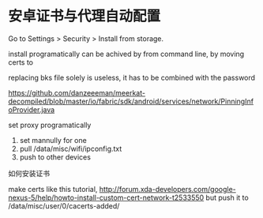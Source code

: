 # 安卓证书与代理自动配置

<!--
ID: 5d725b91-ae13-4b9e-801f-984ffa6588ca
Status: publish
Date: 2018-02-24T18:08:00
Modified: 2020-05-16T11:30:40
wp_id: 535
-->

Go to Settings > Security > Install from storage.

install programatically can be achived by from command line, by moving certs to


replacing bks file solely is useless, it has to be combined with the password

https://github.com/danzeeeman/meerkat-decompiled/blob/master/io/fabric/sdk/android/services/network/PinningInfoProvider.java


set proxy programatically

1. set mannully for one
2. pull /data/misc/wifi/ipconfig.txt
3. push to other devices


如何安装证书

make certs like this tutorial,  http://forum.xda-developers.com/google-nexus-5/help/howto-install-custom-cert-network-t2533550
but push it to /data/misc/user/0/cacerts-added/
